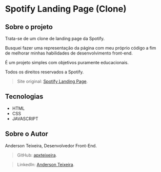 # Spotify Landing Page (Clone)

## Sobre o projeto

Trata-se de um clone de landing page da Spotify.

Busquei fazer uma representação da página com meu próprio código a fim de melhorar minhas habilidades de desenvolvimento front-end.

É um projeto simples com objetivos puramente educacionais.

Todos os direitos reservados a Spotify.

>Site original: [Spotify Landing Page](https://www.spotify.com/br-pt/premium/?utm_source=br-pt_brand_contextual-desktop_text&utm_medium=paidsearch&utm_campaign=alwayson_latam_br_premiumbusiness_core_brand+contextual-desktop+text+exact+br-pt+google&gclid=CjwKCAiAr4GgBhBFEiwAgwORrThXgk7Y-I615MTSrqR9yvwhZhlXogLtY2rp3DA4pzn9B-oh0u1YaxoCKTkQAvD_BwE&gclsrc=aw.ds).

## Tecnologias

- HTML
- CSS
- JAVASCRIPT

## Sobre o Autor

Anderson Teixeira, Desenvolvedor Front-End.

>GitHub: [apxteixeira](https://github.com/apxteixeira).

>LinkedIn: [Anderson Teixeira](https://www.linkedin.com/in/anderson-teixeira-186709268/).